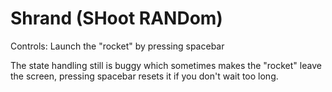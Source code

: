 # Shrand (SHoot RANDom)

Controls: Launch the "rocket" by pressing spacebar

The state handling still is buggy which sometimes makes the "rocket" leave the screen, pressing spacebar resets it if you don't wait too long.
